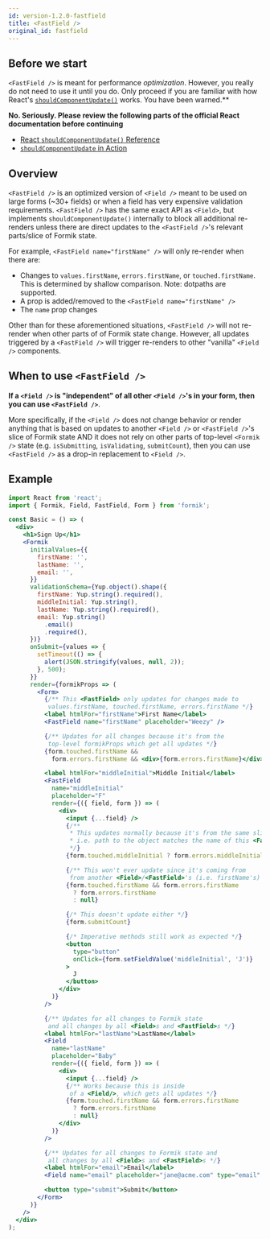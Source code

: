 ```yaml
---
id: version-1.2.0-fastfield
title: <FastField />
original_id: fastfield
---
```


## Before we start

`<FastField />` is meant for performance _optimization_. However, you really do not need to use it until you do. Only proceed if you are familiar with how React's [`shouldComponentUpdate()`](https://reactjs.org/docs/react-component.html#shouldcomponentupdate) works. You have been warned.\*\*

**No. Seriously. Please review the following parts of the official React documentation before continuing**

* [React `shouldComponentUpdate()` Reference](https://reactjs.org/docs/react-component.html#shouldcomponentupdate)
* [`shouldComponentUpdate` in Action](https://reactjs.org/docs/optimizing-performance.html#shouldcomponentupdate-in-action)

## Overview

`<FastField />` is an optimized version of `<Field />` meant to be used on large forms (~30+ fields) or when a field has very expensive validation requirements. `<FastField />` has the same exact API as `<Field>`, but implements `shouldComponentUpdate()` internally to block all additional re-renders unless there are direct updates to the `<FastField />`'s relevant parts/slice of Formik state.

For example, `<FastField name="firstName" />` will only re-render when there are:

* Changes to `values.firstName`, `errors.firstName`, or `touched.firstName`. This is determined by shallow comparison. Note: dotpaths are supported.
* A prop is added/removed to the `<FastField name="firstName" />`
* The `name` prop changes

Other than for these aforementioned situations, `<FastField />` will not re-render when other parts of of Formik state change. However, all updates triggered by a `<FastField />` will trigger re-renders to other "vanilla" `<Field />` components.

## When to use `<FastField />`

**If a `<Field />` is "independent" of all other `<Field />`'s in your form, then you can use `<FastField />`**.

More specifically, if the `<Field />` does not change behavior or render anything that is based on updates to another `<Field />` or `<FastField />`'s slice of Formik state AND it does not rely on other parts of top-level `<Formik />` state (e.g. `isSubmitting`, `isValidating`, `submitCount`), then you can use `<FastField />` as a drop-in replacement to `<Field />`.

## Example

```jsx
import React from 'react';
import { Formik, Field, FastField, Form } from 'formik';

const Basic = () => (
  <div>
    <h1>Sign Up</h1>
    <Formik
      initialValues={{
        firstName: '',
        lastName: '',
        email: '',
      }}
      validationSchema={Yup.object().shape({
        firstName: Yup.string().required(),
        middleInitial: Yup.string(),
        lastName: Yup.string().required(),
        email: Yup.string()
          .email()
          .required(),
      })}
      onSubmit={values => {
        setTimeout(() => {
          alert(JSON.stringify(values, null, 2));
        }, 500);
      }}
      render={formikProps => (
        <Form>
          {/** This <FastField> only updates for changes made to
           values.firstName, touched.firstName, errors.firstName */}
          <label htmlFor="firstName">First Name</label>
          <FastField name="firstName" placeholder="Weezy" />

          {/** Updates for all changes because it's from the
           top-level formikProps which get all updates */}
          {form.touched.firstName &&
            form.errors.firstName && <div>{form.errors.firstName}</div>}

          <label htmlFor="middleInitial">Middle Initial</label>
          <FastField
            name="middleInitial"
            placeholder="F"
            render={({ field, form }) => (
              <div>
                <input {...field} />
                {/**
                 * This updates normally because it's from the same slice of Formik state,
                 * i.e. path to the object matches the name of this <FastField />
                 */}
                {form.touched.middleInitial ? form.errors.middleInitial : null}

                {/** This won't ever update since it's coming from
                 from another <Field>/<FastField>'s (i.e. firstName's) slice   */}
                {form.touched.firstName && form.errors.firstName
                  ? form.errors.firstName
                  : null}

                {/* This doesn't update either */}
                {form.submitCount}

                {/* Imperative methods still work as expected */}
                <button
                  type="button"
                  onClick={form.setFieldValue('middleInitial', 'J')}
                >
                  J
                </button>
              </div>
            )}
          />

          {/** Updates for all changes to Formik state
           and all changes by all <Field>s and <FastField>s */}
          <label htmlFor="lastName">LastName</label>
          <Field
            name="lastName"
            placeholder="Baby"
            render={({ field, form }) => (
              <div>
                <input {...field} />
                {/** Works because this is inside
                 of a <Field/>, which gets all updates */}
                {form.touched.firstName && form.errors.firstName
                  ? form.errors.firstName
                  : null}
              </div>
            )}
          />

          {/** Updates for all changes to Formik state and
           all changes by all <Field>s and <FastField>s */}
          <label htmlFor="email">Email</label>
          <Field name="email" placeholder="jane@acme.com" type="email" />

          <button type="submit">Submit</button>
        </Form>
      )}
    />
  </div>
);
```
